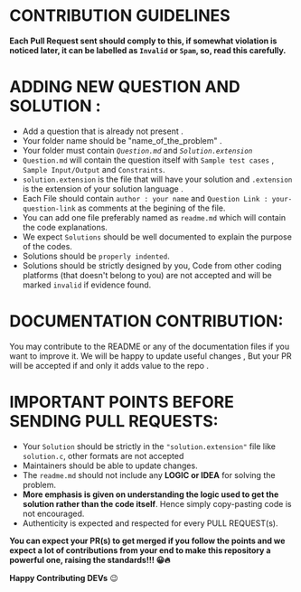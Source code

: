 # CONTRIBUTION GUIDELINES

**Each Pull Request sent should comply to this, if somewhat violation is noticed later, it can be labelled as `Invalid` or `Spam`, so, read this carefully.**

# ADDING NEW QUESTION AND SOLUTION :

- Add a question that is already not present .
- Your folder name should be "name_of_the_problem" .
- Your folder must contain *`Question.md`* and *`Solution.extension`*
- `Question.md` will contain the question itself with `Sample test cases` , `Sample Input/Output` and `Constraints`.
- `solution.extension` is the file that will have your solution and `.extension` is the extension of your solution language .
- Each File should contain `author : your name` and `Question Link : your-question-link` as comments at the begining of the file.
- You can add one file preferably named as `readme.md` which will contain the code explanations.
- We expect `Solutions` should be well documented to explain the purpose of the codes.
- Solutions should be `properly indented`.
- Solutions should be strictly designed by you, Code from other coding platforms (that doesn't belong to you) are not accepted and will be marked `invalid` if evidence found.

# DOCUMENTATION CONTRIBUTION:

You may contribute to the README or any of the documentation files if you want to improve it. We will be happy to update useful changes , But your PR will be accepted if and only it adds value to the repo . 

# IMPORTANT POINTS BEFORE SENDING PULL REQUESTS:

- Your `Solution` should be strictly in the `"solution.extension"` file like `solution.c`, other formats are not accepted
- Maintainers should be able to update changes.
- The `readme.md` should not include any **LOGIC or IDEA** for solving the problem.
- **More emphasis is given on understanding the logic used to get the solution rather than the code itself**. Hence simply copy-pasting code is not encouraged.
- Authenticity is expected and respected for every PULL REQUEST(s).

**You can expect your PR(s) to get merged if you follow the points and we expect a lot of contributions from your end to make this repository a powerful one, raising the standards!!! 😀🔥**

**Happy Contributing DEVs** :wink:

